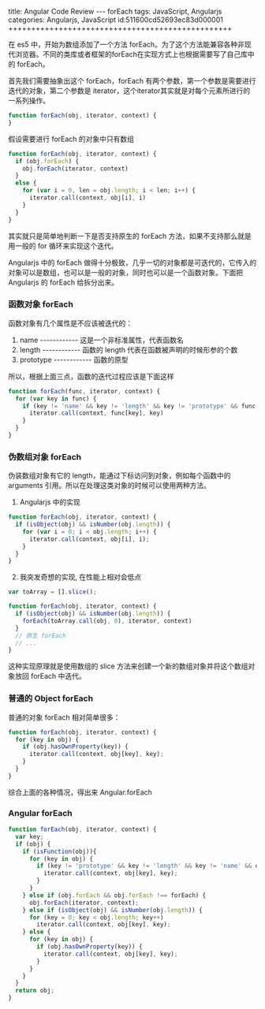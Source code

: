 title: Angular Code Review --- forEach
tags: JavaScript, Angularjs
categories: Angularjs, JavaScript
id:511600cd52693ec83d000001
+++++++++++++++++++++++++++++++++++++++++++++++++

在 es5 中，开始为数组添加了一个方法 forEach。为了这个方法能兼容各种非现代浏览器。不同的类库或者框架的forEach在实现方式上也根据需要写了自己库中的 forEach。

首先我们需要抽象出这个 forEach，forEach 有两个参数，第一个参数是需要进行迭代的对象，第二个参数是 iterator，这个iterator其实就是对每个元素所进行的一系列操作。

```js
function forEach(obj, iterator, context) {
}
```

假设需要进行 forEach 的对象中只有数组

```js
function forEach(obj, iterator, context) {
  if (obj.forEach) {
    obj.forEach(iterator, context)
  }
  else {
    for (var i = 0, len = obj.length; i < len; i++) {
      iterator.call(context, obj[i], i)
    }
  }
}
```

其实就只是简单地判断一下是否支持原生的 forEach 方法，如果不支持那么就是用一般的 for 循环来实现这个迭代。

Angularjs 中的 forEach 做得十分极致，几乎一切的对象都是可迭代的，它传入的对象可以是数组，也可以是一般的对象，同时也可以是一个函数对象。下面把 Angularjs 的 forEach 给拆分出来。

### 函数对象 forEach ###

函数对象有几个属性是不应该被迭代的：

1. name      ------------   这是一个非标准属性，代表函数名
2. length    ------------   函数的 length 代表在函数被声明的时候形参的个数
3. prototype ------------   函数的原型

所以，根据上面三点，函数的迭代过程应该是下面这样

```js
function forEach(func, iterator, context) {
  for (var key in func) {
    if (key != 'name' && key != 'length' && key != 'prototype' && func.hasOwnProperty(key)) {
      iterator.call(context, func[key], key)
    }
  }
}
```

### 伪数组对象 forEach ###

伪装数组对象有它的 length，能通过下标访问到对象，例如每个函数中的 arguments 引用。所以在处理这类对象的时候可以使用两种方法。

1. Angularjs 中的实现

```js
function forEach(obj, iterator, context) {
  if (isObject(obj) && isNumber(obj.length)) {
    for (var i = 0; i < obj.length; i++) {
      iterator.call(context, obj[i], i);
    }
  }
}
```

2. 我突发奇想的实现, 在性能上相对会低点

```js
var toArray = [].slice();

function forEach(obj, iterator, context) {
  if (isObject(obj) && isNumber(obj.length)) {
    forEach(toArray.call(obj, 0), iterator, context)
  }  
  // 原生 forEach
  // ...
}
```

这种实现原理就是使用数组的 slice 方法来创建一个新的数组对象并将这个数组对象放回 forEach 中迭代。

### 普通的 Object forEach ###

普通的对象 forEach 相对简单很多：

```js
function forEach(obj, iterator, context) {
  for (key in obj) {
    if (obj.hasOwnProperty(key)) {
      iterator.call(context, obj[key], key);
    }
  }
}
```

综合上面的各种情况，得出来 Angular.forEach

### Angular forEach ###

```js
function forEach(obj, iterator, context) {
  var key;
  if (obj) {
    if (isFunction(obj)){
      for (key in obj) {
        if (key != 'prototype' && key != 'length' && key != 'name' && obj.hasOwnProperty(key)) {
          iterator.call(context, obj[key], key);
        }
      }
    } else if (obj.forEach && obj.forEach !== forEach) {
      obj.forEach(iterator, context);
    } else if (isObject(obj) && isNumber(obj.length)) {
      for (key = 0; key < obj.length; key++)
        iterator.call(context, obj[key], key);
    } else {
      for (key in obj) {
        if (obj.hasOwnProperty(key)) {
          iterator.call(context, obj[key], key);
        }
      }
    }
  }
  return obj;
}
```









